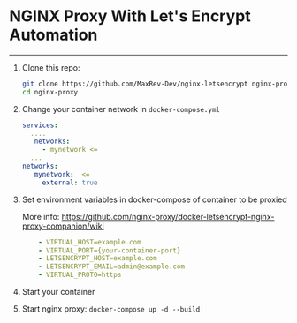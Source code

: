 # NGINX Proxy With Let's Encrypt Automation

------

1. Clone this repo:

   ```bash
   git clone https://github.com/MaxRev-Dev/nginx-letsencrypt nginx-proxy
   cd nginx-proxy
   ```

2. Change your container network in `docker-compose.yml`

   ```yaml
   services:
     .... 
      networks:
        - mynetwork <=
     ...
   networks:
      mynetwork:  <=
        external: true
   ```

3. Set environment variables in docker-compose of container to be proxied

   More info: https://github.com/nginx-proxy/docker-letsencrypt-nginx-proxy-companion/wiki

   ```yaml
       - VIRTUAL_HOST=example.com
       - VIRTUAL_PORT={your-container-port} 
       - LETSENCRYPT_HOST=example.com
       - LETSENCRYPT_EMAIL=admin@example.com
       - VIRTUAL_PROTO=https
   ```

4. Start your container

5. Start nginx proxy: `docker-compose up -d --build`

